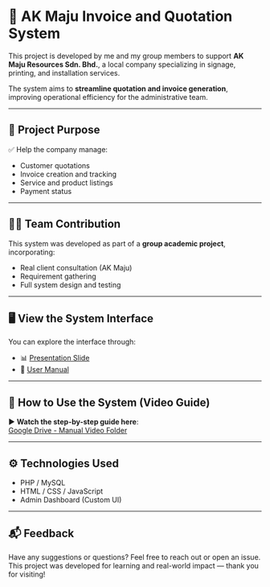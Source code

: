 # 🧾 AK Maju Invoice and Quotation System

This project is developed by me and my group members to support **AK Maju Resources Sdn. Bhd.**, a local company specializing in signage, printing, and installation services.

The system aims to **streamline quotation and invoice generation**, improving operational efficiency for the administrative team.

---

## 🚀 Project Purpose

✅ Help the company manage:
- Customer quotations
- Invoice creation and tracking
- Service and product listings
- Payment status

---

## 👨‍💻 Team Contribution

This system was developed as part of a **group academic project**, incorporating:
- Real client consultation (AK Maju)
- Requirement gathering
- Full system design and testing

---

## 🖥️ View the System Interface

You can explore the interface through:
- 📊 [Presentation Slide](./Presentation%20Slide.pdf)
- 📘 [User Manual](./User%20Manual.pdf)

---

## 🎥 How to Use the System (Video Guide)

▶️ **Watch the step-by-step guide here**:  
[Google Drive - Manual Video Folder](https://drive.google.com/drive/folders/1MziaI0VT8vr9VvaglyJqu8nc09Amk_nP?usp=sharing)

---

## ⚙️ Technologies Used

- PHP / MySQL
- HTML / CSS / JavaScript
- Admin Dashboard (Custom UI)

---

## 📬 Feedback

Have any suggestions or questions? Feel free to reach out or open an issue.  
This project was developed for learning and real-world impact — thank you for visiting!
